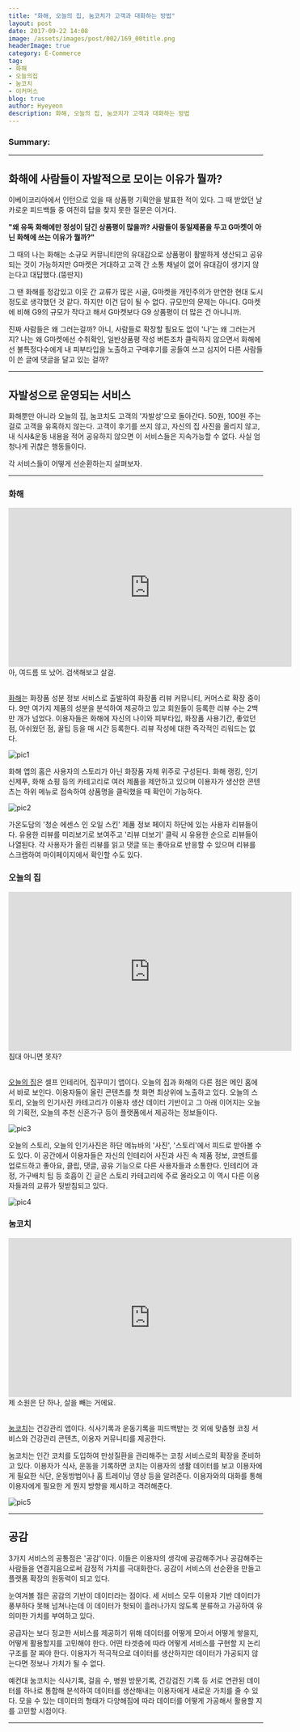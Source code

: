 ```yaml
---
title: "화해, 오늘의 집, 눔코치가 고객과 대화하는 방법"
layout: post
date: 2017-09-22 14:08
image: /assets/images/post/002/169_00title.png
headerImage: true
category: E-Commerce
tag:
- 화해
- 오늘의집
- 눔코치
- 이커머스
blog: true
author: Hyeyeon
description: 화해, 오늘의 집, 눔코치가 고객과 대화하는 방법
---
```


### Summary:



---

## 화해에 사람들이 자발적으로 모이는 이유가 뭘까?

이베이코리아에서 인턴으로 있을 때 상품평 기획안을 발표한 적이 있다. 그 때 받았던 날카로운 피드백들 중 여전히 답을 찾지 못한 질문은 이거다.

**"왜 유독 화해에만 정성이 담긴 상품평이 많을까? 사람들이 동일제품을 두고 G마켓이 아닌 화해에 쓰는 이유가 뭘까?"**

그 때의 나는 화해는 소규모 커뮤니티만의 유대감으로 상품평이 활발하게 생산되고 공유되는 것이 가능하지만 G마켓은 거대하고 고객 간 소통 채널이 없어 유대감이 생기지 않는다고 대답했다.(뚱딴지)

그 땐 화해를 정감있고 이웃 간 교류가 많은 시골, G마켓을 개인주의가 만연한 현대 도시 정도로 생각했던 것 같다. 하지만 이건 답이 될 수 없다. 규모만의 문제는 아니다. G마켓에 비해 G9의 규모가 작다고 해서 G마켓보다 G9 상품평이 더 많은 건 아니니까.

진짜 사람들은 왜 그러는걸까? 아니, 사람들로 확장할 필요도 없이 '나'는 왜 그러는거지? 나는 왜 G마켓에선 수취확인, 일반상품평 작성 버튼조차 클릭하지 않으면서 화해에선 불특정다수에게 내 피부타입을 노출하고 구매후기를 공들여 쓰고 심지어 다른 사람들이 쓴 글에 댓글을 달고 있는 걸까?

---

## 자발성으로 운영되는 서비스

화해뿐만 아니라 오늘의 집, 눔코치도 고객의 '자발성'으로 돌아간다. 50원, 100원 주는 걸로 고객을 유혹하지 않는다. 고객이 후기를 쓰지 않고, 자신의 집 사진을 올리지 않고, 내 식사&운동 내용을 적어 공유하지 않으면 이 서비스들은 지속가능할 수 없다. 사실 엄청나게 귀찮은 행동들이다.

각 서비스들이 어떻게 선순환하는지 살펴보자.

---

### 화해

<iframe width="560" height="315" src="https://www.youtube.com/embed/1Si477zQ9gM?rel=0" frameborder="0" allowfullscreen></iframe>
<figcaption class="caption">아, 여드름 또 났어. 검색해보고 살걸.</figcaption>
<br>

[화해](https://play.google.com/store/apps/details?id=kr.co.company.hwahae)는 화장품 성분 정보 서비스로 출발하여 화장품 리뷰 커뮤니티, 커머스로 확장 중이다. 9만 여가지 제품의 성분을 분석하여 제공하고 있고 회원들이 등록한 리뷰 수는 2백 만 개가 넘었다. 이용자들은 화해에 자신의 나이와 피부타입, 화장품 사용기간, 좋았던 점, 아쉬웠던 점, 꿀팁 등을 매 시간 등록한다. 리뷰 작성에 대한 즉각적인 리워드는 없다.

![pic1](/assets/images/post/002/174_01.png)

화해 앱의 홈은 사용자의 스토리가 아닌 화장품 자체 위주로 구성된다. 화해 랭킹, 인기 신제푸, 화해 쇼핑 등의 카테고리로 여러 제품을 제안하고 있으며 이용자가 생산한 콘텐츠는 하위 메뉴로 접속하여 상품명을 클릭했을 때 확인이 가능하다.

![pic2](/assets/images/post/002/174_02.png)

가온도담의 '청순 에센스 인 오일 스킨' 제품 정보 페이지 하단에 있는 사용자 리뷰들이다. 유용한 리뷰를 미리보기로 보여주고 '리뷰 더보기' 클릭 시 유용한 순으로 리뷰들이 나열된다. 각 사용자가 올린 리뷰를 읽고 댓글 또는 좋아요로 반응할 수 있으며 리뷰를 스크랩하여 마이페이지에서 확인할 수도 있다.

### 오늘의 집

<iframe width="560" height="315" src="https://www.youtube.com/embed/PlShj2j0PFM?rel=0" frameborder="0" allowfullscreen></iframe>
<figcaption class="caption">침대 아니면 못자?</figcaption>
<br>

[오늘의 집](https://play.google.com/store/apps/details?id=net.bucketplace)은 셀프 인테리어, 집꾸미기 앱이다. 오늘의 집과 화해의 다른 점은 메인 홈에서 바로 보인다. 이용자들이 올린 콘텐츠를 첫 화면 최상위에 노출하고 있다. 오늘의 스토리, 오늘의 인기사진 카테고리가 이용자 생산 데이터 기반이고 그 아래 이어지는 오늘의 기획전, 오늘의 추천 신혼가구 등이 플랫폼에서 제공하는 정보들이다.

![pic3](/assets/images/post/002/174_03.png)

오늘의 스토리, 오늘의 인기사진은 하단 메뉴바의 '사진', '스토리'에서 피드로 받아볼 수도 있다. 이 공간에서 이용자들은 자신의 인테리어 사진과 사진 속 제품 정보, 코멘트를 업로드하고 좋아요, 클립, 댓글, 공유 기능으로 다른 사용자들과 소통한다. 인테리어 과정, 가구배치 팁 등 호흡이 긴 글은 스토리 카테고리에 주로 올라오고 이 역시 다른 이용자들과의 교류가 뒷받침되고 있다.

![pic4](/assets/images/post/002/174_04.png)

### 눔코치

<iframe width="560" height="315" src="https://www.youtube.com/embed/-EwG7dYETCo?rel=0" frameborder="0" allowfullscreen></iframe>
<figcaption class="caption">제 소원은 단 하나, 살을 빼는 거에요.</figcaption>
<br>

[눔코치](https://play.google.com/store/apps/details?id=com.wsl.noom&hl=ko)는 건강관리 앱이다. 식사기록과 운동기록을 피드백받는 것 외에 맞춤형 코칭 서비스와 건강관리 콘텐츠, 이용자 커뮤니티를 제공한다.

눔코치는 인간 코치를 도입하여 만성질환을 관리해주는 코칭 서비스로의 확장을 준비하고 있다. 이용자가 식사, 운동을 기록하면 코치는 이용자의 생활 데이터를 보고 이용자에게 필요한 식단, 운동방법이나 홈 트레이닝 영상 등을 알려준다. 이용자와의 대화를 통해 이용자에게 필요한 게 뭔지 방향을 제시하고 격려해준다.

![pic5](/assets/images/post/002/174_05.jpg)

---

## 공감

3가지 서비스의 공통점은 '공감'이다. 이들은 이용자의 생각에 공감해주거나 공감해주는 사람들을 연결지음으로써 감정적 가치를 극대화한다. 공감이 서비스의 선순환을 만들고 플랫폼 확장의 원동력이 되고 있다.

눈여겨볼 점은 공감의 기반이 데이터라는 점이다. 세 서비스 모두 이용자 기반 데이터가 풍부하다 못해 넘쳐나는데 이 데이터가 헛되이 흘러나가지 않도록 분류하고 가공하여 유의미한 가치를 부여하고 있다.

공급자는 보다 정교한 서비스를 제공하기 위해 데이터를 어떻게 모아서 어떻게 쌓을지, 어떻게 활용할지를 고민해야 한다. 어떤 타겟층에 따라 어떻게 서비스를 구현할 지 논리 구조를 잘 짜야 한다. 이용자가 적극적으로 데이터를 생산하지만 데이터가 가공되지 않는다면 정보나 가치가 될 수 없다.

예컨대 눔코치는 식사기록, 걸음 수, 병원 방문기록, 건강검진 기록 등 서로 연관된 데이터를 하나로 통합해 분석하여 데이터를 생산해내는 이용자에게 새로운 가치를 줄 수 있다. 모을 수 있는 데이터의 형태가 다양해짐에 따라 데이터를 어떻게 가공해서 활용할 지를 고민할 시점이다.

---
